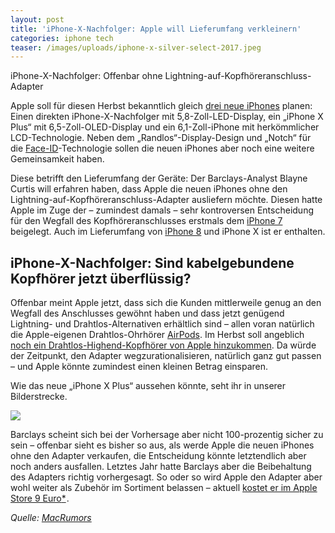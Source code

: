 ```yaml
---
layout: post
title: 'iPhone-X-Nachfolger: Apple will Lieferumfang verkleinern'
categories: iphone tech
teaser: /images/uploads/iphone-x-silver-select-2017.jpeg
---
```

iPhone-X-Nachfolger: Offenbar ohne Lightning-auf-Kopfhöreranschluss-Adapter

<p>Apple soll für diesen Herbst bekanntlich gleich <a href="https://www.giga.de/smartphones/iphone-xi/">drei neue iPhones</a> planen: Einen direkten iPhone-X-Nachfolger mit 5,8-Zoll-LED-Display, ein „iPhone X Plus“ mit 6,5-Zoll-OLED-Display und ein 6,1-Zoll-iPhone mit herkömmlicher LCD-Technologie. Neben dem „Randlos“-Display-Design und „Notch“ für die <a href="https://www.giga.de/smartphones/iphone-x/gallery/face-id-geht-s-noch/">Face-ID</a>-Technologie sollen die neuen iPhones aber noch eine weitere Gemeinsamkeit haben.</p><p style="">Diese betrifft den Lieferumfang der Geräte: Der Barclays-Analyst Blayne Curtis will erfahren haben, dass Apple die neuen iPhones ohne den Lightning-auf-Kopfhöreranschluss-Adapter ausliefern möchte. Diesen hatte Apple im Zuge der –&nbsp;zumindest damals –&nbsp;sehr kontroversen Entscheidung für den Wegfall des Kopfhöreranschlusses erstmals dem <a href="https://www.giga.de/smartphones/iphone-7/">iPhone 7</a> beigelegt. Auch im Lieferumfang von <a href="https://www.giga.de/smartphones/iphone-8/">iPhone 8</a> und iPhone X ist er enthalten.</p><h2>iPhone-X-Nachfolger: Sind kabelgebundene Kopfhörer jetzt überflüssig?</h2>
<p>Offenbar meint Apple jetzt, dass sich die Kunden mittlerweile genug an den Wegfall des Anschlusses gewöhnt haben und dass jetzt genügend Lightning- und Drahtlos-Alternativen erhältlich sind –&nbsp;allen voran natürlich die Apple-eigenen Drahtlos-Ohrhörer <a href="https://www.giga.de/audio/airpods/">AirPods</a>. Im Herbst soll angeblich <a href="https://www.giga.de/audio/airpods/news/besser-als-airpods-ueberraschende-details-zu-apples-high-end-kopfhoerer-durchgesickert/">noch ein Drahtlos-Highend-Kopfhörer von Apple hinzukommen</a>. Da würde der Zeitpunkt, den Adapter wegzurationalisieren, natürlich ganz gut passen – und Apple könnte zumindest einen kleinen Betrag einsparen.</p><p>Wie das neue „iPhone X Plus“ aussehen könnte, seht ihr in unserer Bilderstrecke.</p>  <a class="itemstream-teaser" href="https://www.giga.de/smartphones/iphone-xi/news/iphone-x-plus-neue-farben-fuer-den-rahmenlosen-smartphone-kracher/iphone-x-plus-so-schoen-koennte-das-xxl-smartphone-in-allen-drei-farben-aussehen/" data-init="module/picture-show-teaser-tracking" data-post-id="4584804" data-label="replace_first" title="iPhone X Plus: So schön könnte das XXL-Smartphone in allen drei Farben aussehen" data-handler="true">
          <img class="itemstream-teaser-left-image itemstream-teaser-left-image-alone" data-pagespeed-url-hash="3487318844" src="//crops.giga.de/3f/10/93/2f5bd29ec9f0e8291e982d8005_YyAxMzQ4eDQ1MysxNSsyMjcCcmUgNjI1IDIxMAMzMDJiOTllOTlkMA==.png" onerror="this.onerror=null;pagespeed.lazyLoadImages.loadIfVisibleAndMaybeBeacon(this);">
  </a>

<p>Barclays scheint sich bei der Vorhersage aber nicht 100-prozentig sicher zu sein –&nbsp;offenbar sieht es bisher so aus, als werde Apple die neuen iPhones ohne den Adapter verkaufen, die Entscheidung könnte letztendlich aber noch anders ausfallen. Letztes Jahr hatte Barclays aber die Beibehaltung des Adapters richtig vorhergesagt. So oder so wird Apple den Adapter aber wohl weiter als Zubehör im Sortiment belassen –&nbsp;aktuell <a href="https://www.giga.de/go/vof3u" target="_blank" rel="noopener" class="sponsored">kostet er im Apple Store 9 Euro<span class="sponsored__asterisk" title="gesponserter Link">*</span></a><img data-pagespeed-lazy-src="https://www.giga.de/vw/vof3u" width="1" height="1" class="viewpixel" data-pagespeed-url-hash="2057723419" src="https://www.gstatic.com/psa/static/1.gif" onload="pagespeed.lazyLoadImages.loadIfVisibleAndMaybeBeacon(this);" onerror="this.onerror=null;pagespeed.lazyLoadImages.loadIfVisibleAndMaybeBeacon(this);" data-pagespeed-lazy-replaced-functions="1">.</p><p><em>Quelle: <a href="https://www.macrumors.com/2018/04/30/barclays-no-headphone-jack-adapter-2018-iphones/" target="_blank">MacRumors</a></em></p>    
   
             
                  
